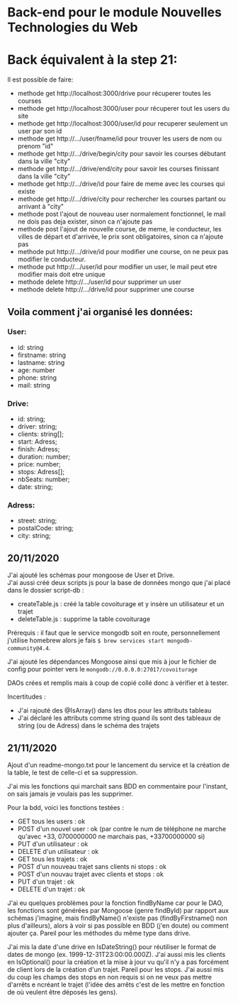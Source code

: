 # Back-end pour le module Nouvelles Technologies du Web

# Back équivalent à la step 21:

Il est possible de faire:
- methode get http://localhost:3000/drive pour récuperer toutes les courses
- methode get http://localhost:3000/user pour récuperer tout les users du site
- methode get http://localhost:3000/user/id pour recuperer seulement un user par son id
- methode get http://.../user/fname/id pour trouver les users de nom ou prenom "id"
- methode get http://.../drive/begin/city pour savoir les courses débutant dans la ville "city"
- methode get http://.../drive/end/city pour savoir les courses finissant dans la ville "city"
- methode get http://.../drive/id pour faire de meme avec les courses qui existe
- methode get http://.../drive/city pour rechercher les courses partant ou arrivant à "city"
- methode post l'ajout de nouveau user normalement fonctionnel, le mail ne dois pas deja exister, sinon ca n'ajoute pas
- methode post l'ajout de nouvelle course, de meme, le conducteur, les villes de départ et d'arrivée, le prix sont obligatoires, sinon ca n'ajoute pas
- methode put http://.../drive/id pour modifier une course, on ne peux pas modifier le conducteur.
- methode put http://.../user/id pour modifier un user, le mail peut etre modifier mais doit etre unique
- methode delete http://.../user/id pour supprimer un user
- methode delete http://.../drive/id pour supprimer une course

## Voila comment j'ai organisé les données:

### User:
- id: string
- firstname: string
- lastname: string
- age: number
- phone: string
- mail: string
 
 
### Drive:
- id: string;
- driver: string;
- clients: string[];
- start: Adress;
- finish: Adress;
- duration: number;
- price: number;
- stops: Adress[];
- nbSeats: number;
- date: string;
 
 
### Adress:
- street: string;
- postalCode: string;
- city: string;

## 20/11/2020

J'ai ajouté les schémas pour mongoose de User et Drive.  
J'ai aussi créé deux scripts js pour la base de données mongo que j'ai placé dans le dossier script-db :
* createTable.js : créé la table covoiturage et y insère un utilisateur et un trajet
* deleteTable.js : supprime la table covoiturage

Prérequis : il faut que le service mongodb soit en route, personnellement j'utilise homebrew alors je fais `$ brew services start mongodb-community@4.4`.  

J'ai ajouté les dépendances Mongoose ainsi que mis à jour le fichier de config pour pointer vers le `mongodb://0.0.0.0:27017/covoiturage`

DAOs crées et remplis mais à coup de copié collé donc à vérifier et à tester.

Incertitudes :
* J'ai rajouté des @IsArray() dans les dtos pour les attributs tableau
* J'ai déclaré les attributs comme string quand ils sont des tableaux de string (ou de Adress) dans le schéma des trajets

## 21/11/2020

Ajout d'un readme-mongo.txt pour le lancement du service et la création de la table, le test de celle-ci et sa suppression.

J'ai mis les fonctions qui marchait sans BDD en commentaire pour l'instant, on sais jamais je voulais pas les supprimer.

Pour la bdd, voici les fonctions testées :
* GET tous les users : ok
* POST d'un nouvel user : ok (par contre le num de téléphone ne marche qu'avec +33, 0700000000 ne marchais pas, +33700000000 si)
* PUT d'un utilisateur : ok
* DELETE d'un utilisateur : ok
* GET tous les trajets : ok
* POST d'un nouveau trajet sans clients ni stops : ok
* POST d'un nouvau trajet avec clients et stops : ok
* PUT d'un trajet : ok
* DELETE d'un trajet : ok

J'ai eu quelques problèmes pour la fonction findByName car pour le DAO, les fonctions sont générées par Mongoose (genre findById) par rapport aux schémas j'imagine, mais findByName() n'existe pas (findByFirstname() non plus d'ailleurs), alors à voir si pas possible en BDD (j'en doute) ou comment ajouter ça. Pareil pour les méthodes du même type dans drive.

J'ai mis la date d'une drive en IsDateString() pour réutiliser le format de dates de mongo (ex. 1999-12-31T23:00:00.000Z).
J'ai aussi mis les clients en IsOptional() pour la création et la mise à jour vu qu'il n'y a pas forcément de client lors de la création d'un trajet. Pareil pour les stops.
J'ai aussi mis du coup les champs des stops en non requis si on ne veux pas mettre d'arrêts e ncréant le trajet (l'idée des arrêts c'est de les mettre en fonction de où veulent être déposés les gens).
